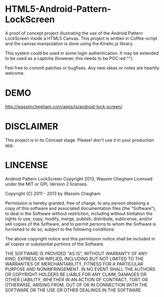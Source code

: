 HTML5-Android-Pattern-LockScreen
================================

A proof of concept project illustrating the use of the Android Pattern LockScreen inside a HTML5 Canvas.
This project is written in Coffee-script and the canvas manipulation is done using the Kinetic.js library.


This system could be used in some login authentication. It may be extended to be used as a captcha (however, this needs to be POC-ed ^^).

Feel free to commit patches or bugfixes. Any new ideas or notes are heartily welcome.

DEMO
===
http://wassimchegham.com/apps/js/android-lock-screen/

DISCLAIMER 
================================

This project is in its Concept stage. Please! don't use it in your production app.

LINCENSE
================================

Android Pattern LockScreen 
Copyright 2013, Wassim Chegham
Licensed under the MIT or GPL Version 2 licenses.

Copyright (C) 2011 - 2013 by Wassim Chegham

Permission is hereby granted, free of charge, to any person obtaining a copy
of this software and associated documentation files (the "Software"), to deal
in the Software without restriction, including without limitation the rights
to use, copy, modify, merge, publish, distribute, sublicense, and/or sell
copies of the Software, and to permit persons to whom the Software is
furnished to do so, subject to the following conditions:

The above copyright notice and this permission notice shall be included in
all copies or substantial portions of the Software.

THE SOFTWARE IS PROVIDED "AS IS", WITHOUT WARRANTY OF ANY KIND, EXPRESS OR
IMPLIED, INCLUDING BUT NOT LIMITED TO THE WARRANTIES OF MERCHANTABILITY,
FITNESS FOR A PARTICULAR PURPOSE AND NONINFRINGEMENT. IN NO EVENT SHALL THE
AUTHORS OR COPYRIGHT HOLDERS BE LIABLE FOR ANY CLAIM, DAMAGES OR OTHER
LIABILITY, WHETHER IN AN ACTION OF CONTRACT, TORT OR OTHERWISE, ARISING FROM,
OUT OF OR IN CONNECTION WITH THE SOFTWARE OR THE USE OR OTHER DEALINGS IN
THE SOFTWARE.
